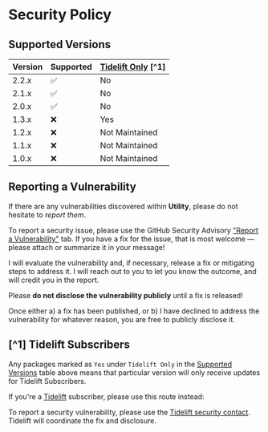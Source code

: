 # Security Policy

## Supported Versions

| Version | Supported | [Tidelift Only](https://github.com/ericsizemore/utility/security/policy#tidelift-subscribers) [^1] |
|---------|-----------|----------------------------------------------------------------------------------------------------|
| 2.2.x   | ✅         | No                                                                                                 |
| 2.1.x   | ✅         | No                                                                                                 |
| 2.0.x   | ✅         | No                                                                                                 |
| 1.3.x   | ❌         | Yes                                                                                                |
| 1.2.x   | ❌         | Not Maintained                                                                                     |
| 1.1.x   | ❌         | Not Maintained                                                                                     |
| 1.0.x   | ❌         | Not Maintained                                                                                     |

## Reporting a Vulnerability

If there are any vulnerabilities discovered within **Utility**, please do not hesitate to _report them_. 

To report a security issue, please use the GitHub Security Advisory ["Report a Vulnerability"](https://github.com/ericsizemore/utility/security/advisories/new) tab. If you have a fix for the issue, that is most welcome — please attach or summarize it in your message!

I will evaluate the vulnerability and, if necessary, release a fix or mitigating steps to address it. I will reach out to you to let you know the outcome, and will credit you in the report.

   Please **do not disclose the vulnerability publicly** until a fix is released!

Once either a) a fix has been published, or b) I have declined to address the vulnerability for whatever reason, you are free to publicly disclose it.

## [^1] Tidelift Subscribers

Any packages marked as `Yes` under `Tidelift Only` in the [Supported Versions](https://github.com/ericsizemore/utility/security/policy#supported-versions) table above means that particular version will only receive updates for Tidelift Subscribers.

If you're a [Tidelift](https://tidelift.com/) subscriber, please use this route instead:

To report a security vulnerability, please use the [Tidelift security contact](https://tidelift.com/security).
Tidelift will coordinate the fix and disclosure.
